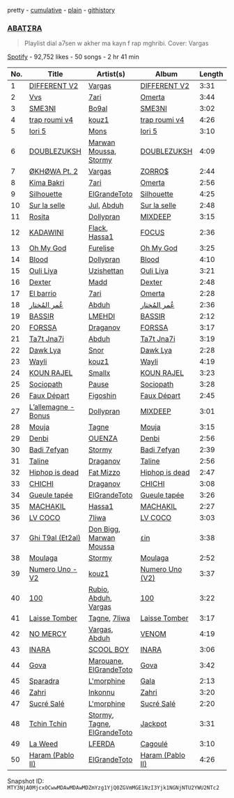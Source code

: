 pretty - [cumulative](/playlists/cumulative/37i9dQZF1DWYtEjm4ihp5w.md) - [plain](/playlists/plain/37i9dQZF1DWYtEjm4ihp5w) - [githistory](https://github.githistory.xyz/mackorone/spotify-playlist-archive/blob/main/playlists/plain/37i9dQZF1DWYtEjm4ihp5w)

### [ABAT∑RA](https://open.spotify.com/playlist/37i9dQZF1DWYtEjm4ihp5w)

> Playlist dial a7sen w akher ma kayn f rap mghribi\. Cover: Vargas

[Spotify](https://open.spotify.com/user/spotify) - 92,752 likes - 50 songs - 2 hr 41 min

| No. | Title | Artist(s) | Album | Length |
|---|---|---|---|---|
| 1 | [DIFFERENT V2](https://open.spotify.com/track/3nMLSphMk9zGtpJCB1zm8K) | [Vargas](https://open.spotify.com/artist/5QYFmxyElbfvHtovLIsjDb) | [DIFFERENT V2](https://open.spotify.com/album/0pXh9lyVEqChCz3XGkWcLU) | 3:31 |
| 2 | [Vvs](https://open.spotify.com/track/0SUlLkixUcXSZeYaCatnZP) | [7ari](https://open.spotify.com/artist/292jMVlKq180yzi8WRaVU6) | [Omerta](https://open.spotify.com/album/4DjuD48lhHAsL3tOklxQrC) | 3:44 |
| 3 | [SME3NI](https://open.spotify.com/track/5ovEmtHmbmWmmN1jeoJAyP) | [Bo9al](https://open.spotify.com/artist/0DF2Pcrc3dY80zqbmgKHCF) | [SME3NI](https://open.spotify.com/album/1rkTH3xM85MYdRXI9FDRGb) | 3:02 |
| 4 | [trap roumi v4](https://open.spotify.com/track/7B9t8WX9T38Df93JHlywfk) | [kouz1](https://open.spotify.com/artist/3siTsIx6IEreSUva7pVnZ8) | [trap roumi v4](https://open.spotify.com/album/2Q5AFjt3zvBLf5TR32oJfm) | 4:26 |
| 5 | [Iori 5](https://open.spotify.com/track/40jfMLYNI2KujchwoPwc0a) | [Mons](https://open.spotify.com/artist/7douYKOyzk9ZRvGFu9UOnm) | [Iori 5](https://open.spotify.com/album/4Bb3u06qDPeQ5zzj0X3HPb) | 3:10 |
| 6 | [DOUBLEZUKSH](https://open.spotify.com/track/6xLpCMywgYrppaNnIq6sir) | [Marwan Moussa](https://open.spotify.com/artist/2BBnFUgIaLHqoRYPfshoPb), [Stormy](https://open.spotify.com/artist/5Do9u0GoN4gFn6Nk8NGDhh) | [DOUBLEZUKSH](https://open.spotify.com/album/1iMdjemLV030iRZY08YnuE) | 4:09 |
| 7 | [ØKHØWA Pt\. 2](https://open.spotify.com/track/6AbdVUwJ7z0xqjZh9HQ9vV) | [Vargas](https://open.spotify.com/artist/5QYFmxyElbfvHtovLIsjDb) | [ZORRO$](https://open.spotify.com/album/0GkdntN6sDMnyuOlV7H0ry) | 2:44 |
| 8 | [Kima Bakri](https://open.spotify.com/track/3hjXb9FRFRt7H13KlNhGPA) | [7ari](https://open.spotify.com/artist/292jMVlKq180yzi8WRaVU6) | [Omerta](https://open.spotify.com/album/4DjuD48lhHAsL3tOklxQrC) | 2:56 |
| 9 | [Silhouette](https://open.spotify.com/track/5uFJwscfsYN5NFL7bUl3p3) | [ElGrandeToto](https://open.spotify.com/artist/4BFLElxtBEdsdwGA1kHTsx) | [Silhouette](https://open.spotify.com/album/10jax1tK9x6smIzmN12rGs) | 4:25 |
| 10 | [Sur la selle](https://open.spotify.com/track/0J0yMKOrsxzD7okus8TEQ4) | [Jul](https://open.spotify.com/artist/3IW7ScrzXmPvZhB27hmfgy), [Abduh](https://open.spotify.com/artist/3Urq8zrlV3dLnLnL40xqWk) | [Sur la selle](https://open.spotify.com/album/1mGq7FkXTO8q0hhkk2xojY) | 2:48 |
| 11 | [Rosita](https://open.spotify.com/track/0Iu2Jrfy91hMgIUtS9FFIX) | [Dollypran](https://open.spotify.com/artist/16S0vhZYtrfR4kksycV4NS) | [MIXDEEP](https://open.spotify.com/album/1I9BiYmRSw2HXXi8RtKBym) | 3:15 |
| 12 | [KADAWINI](https://open.spotify.com/track/4x2OMxe81I4HoJjGsq5SC4) | [Flack](https://open.spotify.com/artist/3Fi4gBbVvIHrqEG9TGwRTC), [Hassa1](https://open.spotify.com/artist/6g4L5CJkiMINgAzUQsb7fr) | [FOCUS](https://open.spotify.com/album/2qBj6E8oRE6GBRt6PBtGpx) | 2:36 |
| 13 | [Oh My God](https://open.spotify.com/track/7oUQHfIkiTqyd0cNUb0Mnn) | [Furelise](https://open.spotify.com/artist/1qqig14uI7sLKGGzYnutyn) | [Oh My God](https://open.spotify.com/album/350A8RvGimxj2dTZcifUEy) | 3:25 |
| 14 | [Blood](https://open.spotify.com/track/5H7Q8TFW1rWURc99JysBiW) | [Dollypran](https://open.spotify.com/artist/16S0vhZYtrfR4kksycV4NS) | [Blood](https://open.spotify.com/album/46Z5x4VAEiqhZyXekglUya) | 4:10 |
| 15 | [Ouli Liya](https://open.spotify.com/track/5sk6R2149eT82gPVQI5vSY) | [Uzishettan](https://open.spotify.com/artist/20Rf6VG9JiegKXpPT416CE) | [Ouli Liya](https://open.spotify.com/album/2sqrTDtjVrLRG2qradXlHQ) | 3:21 |
| 16 | [Dexter](https://open.spotify.com/track/5anrH8SzdtPP1fMz3eOBvS) | [Madd](https://open.spotify.com/artist/7DBIKXxSh2BMPqSN7UB4rS) | [Dexter](https://open.spotify.com/album/5hU57XeQXFA5CxDanMMuMI) | 2:48 |
| 17 | [El barrio](https://open.spotify.com/track/3HFkMYk8c5Khmfl0nmQYHm) | [7ari](https://open.spotify.com/artist/292jMVlKq180yzi8WRaVU6) | [Omerta](https://open.spotify.com/album/4DjuD48lhHAsL3tOklxQrC) | 2:28 |
| 18 | [عُمر المُختار](https://open.spotify.com/track/1kTCib48ZJyIp66dgdZS9l) | [Abduh](https://open.spotify.com/artist/3Urq8zrlV3dLnLnL40xqWk) | [عُمر المُختار](https://open.spotify.com/album/4zdv7TVPcXeALi2xOPEOtE) | 2:36 |
| 19 | [BASSIR](https://open.spotify.com/track/4hRA3vfdnueQ1jUtzXVyKX) | [LMEHDI](https://open.spotify.com/artist/0harAEshGekJSaQaEXI8D9) | [BASSIR](https://open.spotify.com/album/5TE2KUnFdyyiSua2e5Z3hC) | 2:12 |
| 20 | [FORSSA](https://open.spotify.com/track/4ERqimtfCADVUI256ishDr) | [Draganov](https://open.spotify.com/artist/2g8Pu5gVtDpkYGsP3RLepJ) | [FORSSA](https://open.spotify.com/album/3qTos6o4f2HQNRMaGR8a8x) | 3:17 |
| 21 | [Ta7t Jna7i](https://open.spotify.com/track/5aOWc0G39X0CAZejwoD3TQ) | [Abduh](https://open.spotify.com/artist/3Urq8zrlV3dLnLnL40xqWk) | [Ta7t Jna7i](https://open.spotify.com/album/2Ea77e8dqrYZZtJELNzGfN) | 3:19 |
| 22 | [Dawk Lya](https://open.spotify.com/track/5OInx13SpghEifbS5bQmwq) | [Snor](https://open.spotify.com/artist/7LC7LQ1f1CzaRLobFcblZN) | [Dawk Lya](https://open.spotify.com/album/4vbm2Tj7L5fbzD1q5MmFrP) | 2:28 |
| 23 | [Wayli](https://open.spotify.com/track/3A7dwHjFWQmMEctIQCUxDc) | [kouz1](https://open.spotify.com/artist/3siTsIx6IEreSUva7pVnZ8) | [Wayli](https://open.spotify.com/album/0uz6OPsa2Gne3JoG54NCCE) | 4:19 |
| 24 | [KOUN RAJEL](https://open.spotify.com/track/4SxZyjZiFdlSW5YTUhMU7t) | [Smallx](https://open.spotify.com/artist/4PgPJfNYhFaHAV5C5dFhYS) | [KOUN RAJEL](https://open.spotify.com/album/0oRaXdhsMKLj3h0BPQBuxK) | 3:23 |
| 25 | [Sociopath](https://open.spotify.com/track/0UOGIvX0NKZKFwrvIAwdL9) | [Pause](https://open.spotify.com/artist/1ZwAwymAUb2hTFTMxmNbL5) | [Sociopath](https://open.spotify.com/album/7bHaIDfBfqYkEhy361w3yB) | 3:28 |
| 26 | [Faux Départ](https://open.spotify.com/track/26Skmv785i0ql4T3vJHgLe) | [Figoshin](https://open.spotify.com/artist/7vg7wkmGzMEM7p2ZkMPHJS) | [Faux Départ](https://open.spotify.com/album/6qvNXxEmDlVAcplTG2ybPM) | 2:45 |
| 27 | [L’allemagne \- Bonus](https://open.spotify.com/track/127o4DBdyOacwktIX5Nh28) | [Dollypran](https://open.spotify.com/artist/16S0vhZYtrfR4kksycV4NS) | [MIXDEEP](https://open.spotify.com/album/25gV823TIXt2rIf9G9Mt01) | 3:01 |
| 28 | [Mouja](https://open.spotify.com/track/1OSxhMqU071Ez0lQjBnA1W) | [Tagne](https://open.spotify.com/artist/3977Z9BZCFbJQYwdIdVwgc) | [Mouja](https://open.spotify.com/album/40rCoqtbzgquAaQ40Z7NZw) | 3:15 |
| 29 | [Denbi](https://open.spotify.com/track/7t6gPk6jiSye8IVrfAPqOV) | [OUENZA](https://open.spotify.com/artist/7x2hBF3bNPwW9PnKxg9Zf8) | [Denbi](https://open.spotify.com/album/1QRWjgco5Vo4HeJVr2ffEr) | 2:56 |
| 30 | [Badi 7efyan](https://open.spotify.com/track/0jCo4rohuFfNSXSluXaw8i) | [Stormy](https://open.spotify.com/artist/5Do9u0GoN4gFn6Nk8NGDhh) | [Badi 7efyan](https://open.spotify.com/album/3t1nl0L9oxhZwm12EQijip) | 2:39 |
| 31 | [Taline](https://open.spotify.com/track/0tfrAZsEOELEAcjCs46TJ5) | [Draganov](https://open.spotify.com/artist/2g8Pu5gVtDpkYGsP3RLepJ) | [Taline](https://open.spotify.com/album/01ayDcY70kcoS3HYBH1jvm) | 2:56 |
| 32 | [Hiphop is dead](https://open.spotify.com/track/08FKkdkbm4FXA0fWLscjJh) | [Fat Mizzo](https://open.spotify.com/artist/4sGgnHfL5rjJqK5WxQl9bU) | [Hiphop is dead](https://open.spotify.com/album/2nPyvcEJof1Xg70FmEOYp2) | 2:47 |
| 33 | [CHICHI](https://open.spotify.com/track/7MahBaXzhvYCL7w9wXF4Wx) | [Draganov](https://open.spotify.com/artist/2g8Pu5gVtDpkYGsP3RLepJ) | [CHICHI](https://open.spotify.com/album/6FvhLrpAIZswxC9YLs0qFu) | 3:08 |
| 34 | [Gueule tapée](https://open.spotify.com/track/6h8Q07MtQBabHOjObg1a57) | [ElGrandeToto](https://open.spotify.com/artist/4BFLElxtBEdsdwGA1kHTsx) | [Gueule tapée](https://open.spotify.com/album/1yfFlOQRzc88m1ba79InmM) | 3:26 |
| 35 | [MACHAKIL](https://open.spotify.com/track/2PFX4PymQztndGtLbVADWG) | [Hassa1](https://open.spotify.com/artist/6g4L5CJkiMINgAzUQsb7fr) | [MACHAKIL](https://open.spotify.com/album/67myjm0ApsCdgyBAiVFQ1x) | 2:27 |
| 36 | [LV COCO](https://open.spotify.com/track/62yJbbO1aBTfdT2XAUtBxh) | [7liwa](https://open.spotify.com/artist/7fmcLXdUj5tVr806b7Uzt3) | [LV COCO](https://open.spotify.com/album/15MDWkpeViZTZrsRRM0BTP) | 3:03 |
| 37 | [Ghi T9al \(Et2al\)](https://open.spotify.com/track/4MXfLQoPe89uPqVd7NApfn) | [Don Bigg](https://open.spotify.com/artist/4h4gnapBHEWZMVzjeZ2Ywl), [Marwan Moussa](https://open.spotify.com/artist/2BBnFUgIaLHqoRYPfshoPb) | [٤in](https://open.spotify.com/album/0JtymU6pdB083UYEXKwOS9) | 3:38 |
| 38 | [Moulaga](https://open.spotify.com/track/2s4eIt2bWj7xwcXEV7lQdG) | [Stormy](https://open.spotify.com/artist/5Do9u0GoN4gFn6Nk8NGDhh) | [Moulaga](https://open.spotify.com/album/0OeZXdYEZcy5yWuC4oQLMt) | 2:52 |
| 39 | [Numero Uno \- V2](https://open.spotify.com/track/4Sp90D9O8SXeBJx5RqU21b) | [kouz1](https://open.spotify.com/artist/3siTsIx6IEreSUva7pVnZ8) | [Numero Uno \(V2\)](https://open.spotify.com/album/1JZ3EzXKORa4LhBdMeFtRv) | 3:37 |
| 40 | [100](https://open.spotify.com/track/62OHA0jRO6x5JFofdeZ5Tr) | [Rubio](https://open.spotify.com/artist/5LJX3D6BzDJkMGX7hFP1dl), [Abduh](https://open.spotify.com/artist/3Urq8zrlV3dLnLnL40xqWk), [Vargas](https://open.spotify.com/artist/5QYFmxyElbfvHtovLIsjDb) | [100](https://open.spotify.com/album/6FJG9netL0WN7AtQlvh8z6) | 3:22 |
| 41 | [Laisse Tomber](https://open.spotify.com/track/5VpkGOSBwYh0ikxPxmR2ld) | [Tagne](https://open.spotify.com/artist/3977Z9BZCFbJQYwdIdVwgc), [7liwa](https://open.spotify.com/artist/7fmcLXdUj5tVr806b7Uzt3) | [Laisse Tomber](https://open.spotify.com/album/6ZhgW4To5S7eY08c0wMPPO) | 3:17 |
| 42 | [NO MERCY](https://open.spotify.com/track/7eMGattQmhWZmqvP3mYtdw) | [Vargas](https://open.spotify.com/artist/5QYFmxyElbfvHtovLIsjDb), [Abduh](https://open.spotify.com/artist/3Urq8zrlV3dLnLnL40xqWk) | [VENOM](https://open.spotify.com/album/3jPxi5bJXFvXcZIizrmoZe) | 4:19 |
| 43 | [INARA](https://open.spotify.com/track/5WDpxxOIYliyYQ4HSHwKvv) | [SCOOL BOY](https://open.spotify.com/artist/5suJPIX3Y4r4hEIrz60szV) | [INARA](https://open.spotify.com/album/5M63aDrFG28FQFYrAAcwEq) | 3:06 |
| 44 | [Gova](https://open.spotify.com/track/2poCHmrHxB704EPoQ1GdcU) | [Marouane](https://open.spotify.com/artist/0NOPgjB8SLX44CDPTaW0Be), [ElGrandeToto](https://open.spotify.com/artist/4BFLElxtBEdsdwGA1kHTsx) | [Gova](https://open.spotify.com/album/1eSWpdKHSupOJeAtTGKUul) | 3:42 |
| 45 | [Sparadra](https://open.spotify.com/track/78N2ZYtm1Lk5KHMZcGu4MX) | [L'morphine](https://open.spotify.com/artist/4vyibjuGePnrB7BzbHkA6u) | [Gala](https://open.spotify.com/album/5thNlwr5FFcXWjtZAlfRH0) | 2:13 |
| 46 | [Zahri](https://open.spotify.com/track/7epBNl7bl4Gi5UwA5tdmyN) | [Inkonnu](https://open.spotify.com/artist/7ggM69yllqpMykcU8Tror4) | [Zahri](https://open.spotify.com/album/3tsez1d6MZIe6QwkVfTc47) | 3:20 |
| 47 | [Sucré Salé](https://open.spotify.com/track/357H2ZL3Ml7OH0MCrp4mwi) | [L'morphine](https://open.spotify.com/artist/4vyibjuGePnrB7BzbHkA6u) | [Sucré Salé](https://open.spotify.com/album/0sTkDmqOGFrx2bI3ilkHYS) | 2:20 |
| 48 | [Tchin Tchin](https://open.spotify.com/track/48Xx8tDQ2yNp3aHbGrKXxc) | [Stormy](https://open.spotify.com/artist/5Do9u0GoN4gFn6Nk8NGDhh), [Tagne](https://open.spotify.com/artist/3977Z9BZCFbJQYwdIdVwgc), [ElGrandeToto](https://open.spotify.com/artist/4BFLElxtBEdsdwGA1kHTsx) | [Jackpot](https://open.spotify.com/album/7rMHyH52FqtVSeMmBRUXDd) | 3:31 |
| 49 | [La Weed](https://open.spotify.com/track/3Qe4g2M8lld0lmyE2LLRNk) | [LFERDA](https://open.spotify.com/artist/0bmKQDkU4J3gUykZS8tb6v) | [Cagoulé](https://open.spotify.com/album/1qD0LUxHxbr5UPw7Rz99C0) | 3:10 |
| 50 | [Haram \(Pablo II\)](https://open.spotify.com/track/1h7zX37KNW2NbL2EeyplVo) | [ElGrandeToto](https://open.spotify.com/artist/4BFLElxtBEdsdwGA1kHTsx) | [Haram \(Pablo II\)](https://open.spotify.com/album/5Q2rEOjMrKzSMXMOMIIrrl) | 4:26 |

Snapshot ID: `MTY3NjA0MjcxOCwwMDAwMDAwMDZmYzg1YjQ0ZGVmMGE1NzI3Yjk1NGNjNTU2YWU2NTc2`
